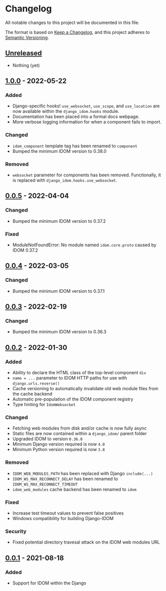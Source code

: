 # Changelog

All notable changes to this project will be documented in this file.

<!--attr-start-->

The format is based on [Keep a Changelog](https://keepachangelog.com/en/1.0.0/), and this project adheres to [Semantic Versioning](https://semver.org/spec/v2.0.0.html).

<!--attr-end-->

<!--
Types of changes are to be listed in this order
    - "Added" for new features.
    - "Changed" for changes in existing functionality.
    - "Deprecated" for soon-to-be removed features.
    - "Removed" for now removed features.
    - "Fixed" for any bug fixes.
    - "Security" in case of vulnerabilities.
 -->

<!--changelog-start-->

## [Unreleased]

-   Nothing (yet)

## [1.0.0] - 2022-05-22

### Added

-   Django-specific hooks! `use_websocket`, `use_scope`, and `use_location` are now available within the `django_idom.hooks` module.
-   Documentation has been placed into a formal docs webpage.
-   More verbose logging information for when a component fails to import.

### Changed

-   `idom_component` template tag has been renamed to `component`
-   Bumped the minimum IDOM version to 0.38.0

### Removed

-   `websocket` parameter for components has been removed. Functionally, it is replaced with `django_idom.hooks.use_websocket`.

## [0.0.5] - 2022-04-04

### Changed

-   Bumped the minimum IDOM version to 0.37.2

### Fixed

-   ModuleNotFoundError: No module named `idom.core.proto` caused by IDOM 0.37.2

## [0.0.4] - 2022-03-05

### Changed

-   Bumped the minimum IDOM version to 0.37.1

## [0.0.3] - 2022-02-19

### Changed

-   Bumped the minimum IDOM version to 0.36.3

## [0.0.2] - 2022-01-30

### Added

-   Ability to declare the HTML class of the top-level component `div`
-   `name = ...` parameter to IDOM HTTP paths for use with `django.urls.reverse()`
-   Cache versioning to automatically invalidate old web module files from the cache backend
-   Automatic pre-population of the IDOM component registry
-   Type hinting for `IdomWebsocket`

### Changed

-   Fetching web modules from disk and/or cache is now fully async
-   Static files are now contained within a `django_idom/` parent folder
-   Upgraded IDOM to version `0.36.0`
-   Minimum Django version required is now `4.0`
-   Minimum Python version required is now `3.8`

### Removed

-   `IDOM_WEB_MODULES_PATH` has been replaced with Django `include(...)`
-   `IDOM_WS_MAX_RECONNECT_DELAY` has been renamed to `IDOM_WS_MAX_RECONNECT_TIMEOUT`
-   `idom_web_modules` cache backend has been renamed to `idom`

### Fixed

-   Increase test timeout values to prevent false positives
-   Windows compatibility for building Django-IDOM

### Security

-   Fixed potential directory travesal attack on the IDOM web modules URL

## [0.0.1] - 2021-08-18

### Added

-   Support for IDOM within the Django

[unreleased]: https://github.com/idom-team/django-idom/compare/0.0.2...HEAD
[1.0.0]: https://github.com/idom-team/django-idom/compare/0.0.5...1.0.0
[0.0.5]: https://github.com/idom-team/django-idom/compare/0.0.4...0.0.5
[0.0.4]: https://github.com/idom-team/django-idom/compare/0.0.3...0.0.4
[0.0.3]: https://github.com/idom-team/django-idom/compare/0.0.2...0.0.3
[0.0.2]: https://github.com/idom-team/django-idom/compare/0.0.1...0.0.2
[0.0.1]: https://github.com/idom-team/django-idom/releases/tag/0.0.1
